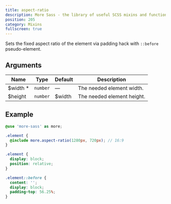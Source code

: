 ```yaml
---
title: aspect-ratio
description: More Sass - the library of useful SCSS mixins and functions.
position: 205
category: Mixins
fullscreen: true
---
```


Sets the fixed aspect ratio of the element via padding hack with `::before` pseudo-element.

## Arguments

| Name                                       | Type     | Default | Description                |
|--------------------------------------------|----------|---------|----------------------------|
| $width <span class="text-red-600">*</span> | `number` | —       | The needed element width.  |
| $height                                    | `number` | $width  | The needed element height. |

## Example

<code-group>

  <code-block label="SCSS" active>

  ```scss
  @use 'more-sass' as more;

  .element {
    @include more.aspect-ratio(1280px, 720px); // 16:9
  }
  ```

  </code-block>

  <code-block label="Output">

  ```css
  .element {
    display: block;
    position: relative;
  }

  .element::before {
    content: '';
    display: block;
    padding-top: 56.25%;
  }
  ```

  </code-block>

</code-group>
